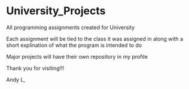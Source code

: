 # University_Projects
All programming assignments created for University

Each assignment will be tied to the class it was assigned in along with a short explination of what the program is intended to do

Major projects will have their own repository in my profile

Thank you for visiting!!!

Andy L,
